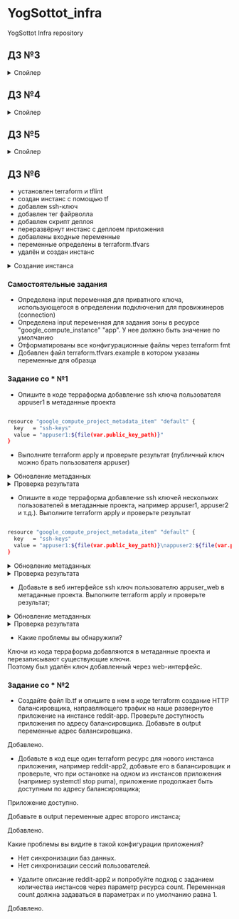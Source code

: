 # YogSottot_infra  

YogSottot Infra repository  

## ДЗ №3  

<details><summary>Спойлер</summary><p>

### способ подключения к someinternalhost в одну команду из вашего рабочего устройства  

```ssh -A -t appuser@35.228.152.71 ssh 10.166.0.3```  

Где:  
- appuser — имя пользователя  
- 35.228.152.71 — bastion  
- 10.166.0.3 — someinternalhost  

### вариант решения для подключения из консоли при помощи команды вида ssh someinternalhost из локальной консоли рабочего устройства, чтобы подключение выполнялось по алиасу someinternalhost  

Добавляем в ~/.ssh/config  

```bash

Host bastion
    HostName 35.228.152.71
    User appuser

Host someinternalhost
    ProxyCommand ssh -A bastion -W 10.166.0.3:22
    User appuser

```

<details><summary>Выполнение команды</summary><p>

```bash

[user:~IdeaProjects/YogSottot_infra] $
>ssh someinternalhost
Welcome to Ubuntu 16.04.5 LTS (GNU/Linux 4.15.0-1025-gcp x86_64)

 * Documentation:  https://help.ubuntu.com
 * Management:     https://landscape.canonical.com
 * Support:        https://ubuntu.com/advantage

  Get cloud support with Ubuntu Advantage Cloud Guest:
    http://www.ubuntu.com/business/services/cloud

0 packages can be updated.
0 updates are security updates.


Last login: Thu Dec 20 20:32:38 2018 from 10.166.0.2
utrgroup@someinternalhost:~$

```

</p></details>

### подключение к vpn  

```bash

bastion_IP = 35.228.152.71
someinternalhost_IP = 10.166.0.3

```

</p></details>

## ДЗ №4  

<details><summary>Спойлер</summary><p>

### подключение к testapp  

```bash

testapp_IP = 35.228.131.18
testapp_port = 9292

```

### Дополнительные задания  

#### В результате применения данной команды gcloud мы должны получать инстанс с уже запущенным приложением  

```bash

gcloud compute instances create reddit-app \
--boot-disk-size=10GB \
--image-family ubuntu-1604-lts \
--image-project=ubuntu-os-cloud \
--machine-type=g1-small \
--tags puma-server \
--restart-on-failure \
--metadata-from-file startup-script=startup-script.sh

```

#### Добавление правила для firewall из консоли с помощью gcloud

```bash

gcloud compute firewall-rules create default-puma-server \
--direction=INGRESS \
--priority=1000 \
--network=default \
--action=ALLOW \
--rules=tcp:9292 \
--source-ranges=0.0.0.0/0 \
--target-tags=puma-server

```

</p></details>

## ДЗ №5  

<details><summary>Спойлер</summary><p>

параметризированы:  
- ID проекта (обязательно)  
- source_image_family (обязательно)  
- machine_type  
- описание образа  
- размер и тип диска  
- название сети  
- тег сети  

<details><summary>Пример переменных</summary><p>

```json

    "variables": {
        "project_id": null,
        "disk_size": "10",
        "disk_type": "pd-standard",
        "image_description": "reddit test package",
        "machine_type": "f1-micro",
        "network": "default",
        "source_image_family": null,
        "tags": "puma-server,http-server,https-server",
        "zone": "europe-west1-b"
        },

```

</p></details>

```bash

packer.io validate -var-file=variables.json ubuntu16.json
Template validated successfully.

```

Создан базовый образ семейства reddit-base.  

<details><summary>Создание образа</summary><p>

```bash

>packer.io build -var-file=variables.json ubuntu16.json
googlecompute output will be in this color.

==> googlecompute: Checking image does not exist...
==> googlecompute: Creating temporary SSH key for instance...
==> googlecompute: Using image: ubuntu-1604-xenial-v20181204
==> googlecompute: Creating instance...
    googlecompute: Loading zone: europe-north1-b
    googlecompute: Loading machine type: f1-micro
    googlecompute: Requesting instance creation...
    googlecompute: Waiting for creation operation to complete...
    googlecompute: Instance has been created!
==> googlecompute: Waiting for the instance to become running...
    googlecompute: IP: 35.228.152.71
==> googlecompute: Using ssh communicator to connect: 35.228.152.71
==> googlecompute: Waiting for SSH to become available...
==> googlecompute: Connected to SSH!
==> googlecompute: Provisioning with shell script: scripts/install_ruby.sh
    googlecompute:
    googlecompute: WARNING: apt does not have a stable CLI interface. Use with caution in scripts.
    googlecompute:
    googlecompute: Hit:1 http://europe-north1-b.gce.clouds.archive.ubuntu.com/ubuntu xenial InRelease
    googlecompute: Get:2 http://europe-north1-b.gce.clouds.archive.ubuntu.com/ubuntu xenial-updates InRelease [109 kB]
    googlecompute: Get:3 http://archive.canonical.com/ubuntu xenial InRelease [11.5 kB]
    googlecompute: Get:4 http://security.ubuntu.com/ubuntu xenial-security InRelease [107 kB]
    googlecompute: Get:5 http://europe-north1-b.gce.clouds.archive.ubuntu.com/ubuntu xenial-backports InRelease [107 kB]
    googlecompute: Get:6 http://europe-north1-b.gce.clouds.archive.ubuntu.com/ubuntu xenial/main Sources [868 kB]
    googlecompute: Get:7 http://archive.canonical.com/ubuntu xenial/partner amd64 Packages [3,128 B]
    googlecompute: Get:8 http://europe-north1-b.gce.clouds.archive.ubuntu.com/ubuntu xenial/restricted Sources [4,808 B]
    googlecompute: Get:9 http://europe-north1-b.gce.clouds.archive.ubuntu.com/ubuntu xenial/universe Sources [7,728 kB]
    googlecompute: Get:10 http://archive.canonical.com/ubuntu xenial/partner Translation-en [1,616 B]
    googlecompute: Get:11 http://europe-north1-b.gce.clouds.archive.ubuntu.com/ubuntu xenial/multiverse Sources [179 kB]
    googlecompute: Get:12 http://europe-north1-b.gce.clouds.archive.ubuntu.com/ubuntu xenial/universe amd64 Packages [7,532 kB]
    googlecompute: Get:13 http://security.ubuntu.com/ubuntu xenial-security/main Sources [139 kB]
    googlecompute: Get:14 http://security.ubuntu.com/ubuntu xenial-security/restricted Sources [2,116 B]
    googlecompute: Get:15 http://security.ubuntu.com/ubuntu xenial-security/universe Sources [91.7 kB]
    googlecompute: Get:16 http://europe-north1-b.gce.clouds.archive.ubuntu.com/ubuntu xenial/universe Translation-en [4,354 kB]
    googlecompute: Get:17 http://security.ubuntu.com/ubuntu xenial-security/multiverse Sources [2,464 B]
    googlecompute: Get:18 http://security.ubuntu.com/ubuntu xenial-security/main amd64 Packages [597 kB]
    googlecompute: Get:19 http://europe-north1-b.gce.clouds.archive.ubuntu.com/ubuntu xenial/multiverse amd64 Packages [144 kB]
    googlecompute: Get:20 http://europe-north1-b.gce.clouds.archive.ubuntu.com/ubuntu xenial/multiverse Translation-en [106 kB]
    googlecompute: Get:21 http://europe-north1-b.gce.clouds.archive.ubuntu.com/ubuntu xenial-updates/main Sources [328 kB]
    googlecompute: Get:22 http://security.ubuntu.com/ubuntu xenial-security/main Translation-en [248 kB]
    googlecompute: Get:23 http://europe-north1-b.gce.clouds.archive.ubuntu.com/ubuntu xenial-updates/restricted Sources [2,528 B]
    googlecompute: Get:24 http://europe-north1-b.gce.clouds.archive.ubuntu.com/ubuntu xenial-updates/universe Sources [238 kB]
    googlecompute: Get:25 http://europe-north1-b.gce.clouds.archive.ubuntu.com/ubuntu xenial-updates/multiverse Sources [8,740 B]
    googlecompute: Get:26 http://security.ubuntu.com/ubuntu xenial-security/universe amd64 Packages [411 kB]
    googlecompute: Get:27 http://europe-north1-b.gce.clouds.archive.ubuntu.com/ubuntu xenial-updates/main amd64 Packages [901 kB]
    googlecompute: Get:28 http://europe-north1-b.gce.clouds.archive.ubuntu.com/ubuntu xenial-updates/main Translation-en [364 kB]
    googlecompute: Get:29 http://security.ubuntu.com/ubuntu xenial-security/universe Translation-en [161 kB]
    googlecompute: Get:30 http://europe-north1-b.gce.clouds.archive.ubuntu.com/ubuntu xenial-updates/universe amd64 Packages [718 kB]
    googlecompute: Get:31 http://europe-north1-b.gce.clouds.archive.ubuntu.com/ubuntu xenial-updates/universe Translation-en [294 kB]
    googlecompute: Get:32 http://europe-north1-b.gce.clouds.archive.ubuntu.com/ubuntu xenial-updates/multiverse amd64 Packages [16.6 kB]
    googlecompute: Get:33 http://security.ubuntu.com/ubuntu xenial-security/multiverse amd64 Packages [3,724 B]
    googlecompute: Get:34 http://europe-north1-b.gce.clouds.archive.ubuntu.com/ubuntu xenial-updates/multiverse Translation-en [8,440 B]
    googlecompute: Get:35 http://europe-north1-b.gce.clouds.archive.ubuntu.com/ubuntu xenial-backports/main Sources [4,848 B]
    googlecompute: Get:36 http://security.ubuntu.com/ubuntu xenial-security/multiverse Translation-en [1,844 B]
    googlecompute: Get:37 http://europe-north1-b.gce.clouds.archive.ubuntu.com/ubuntu xenial-backports/universe Sources [6,740 B]
    googlecompute: Get:38 http://europe-north1-b.gce.clouds.archive.ubuntu.com/ubuntu xenial-backports/main amd64 Packages [7,280 B]
    googlecompute: Get:39 http://europe-north1-b.gce.clouds.archive.ubuntu.com/ubuntu xenial-backports/main Translation-en [4,456 B]
    googlecompute: Get:40 http://europe-north1-b.gce.clouds.archive.ubuntu.com/ubuntu xenial-backports/universe amd64 Packages [7,804 B]
    googlecompute: Get:41 http://europe-north1-b.gce.clouds.archive.ubuntu.com/ubuntu xenial-backports/universe Translation-en [4,184 B]
    googlecompute: Fetched 25.8 MB in 6s (3,729 kB/s)
    googlecompute: Reading package lists...
    googlecompute: Building dependency tree...
    googlecompute: Reading state information...
    googlecompute: 26 packages can be upgraded. Run 'apt list --upgradable' to see them.
    googlecompute:
    googlecompute: WARNING: apt does not have a stable CLI interface. Use with caution in scripts.
    googlecompute:
    googlecompute: Reading package lists...
    googlecompute: Building dependency tree...
    googlecompute: Reading state information...
    googlecompute: The following additional packages will be installed:
    googlecompute:   binutils cpp cpp-5 dpkg-dev fakeroot fontconfig-config fonts-dejavu-core
    googlecompute:   fonts-lato g++ g++-5 gcc gcc-5 gcc-5-base javascript-common
    googlecompute:   libalgorithm-diff-perl libalgorithm-diff-xs-perl libalgorithm-merge-perl
    googlecompute:   libasan2 libatomic1 libc-dev-bin libc6-dev libcc1-0 libcilkrts5 libdpkg-perl
    googlecompute:   libfakeroot libfile-fcntllock-perl libfontconfig1 libgcc-5-dev libgmp-dev
    googlecompute:   libgmpxx4ldbl libgomp1 libisl15 libitm1 libjs-jquery liblsan0 libmpc3
    googlecompute:   libmpx0 libquadmath0 libruby2.3 libstdc++-5-dev libstdc++6 libtcl8.6
    googlecompute:   libtcltk-ruby libtk8.6 libtsan0 libubsan0 libxft2 libxrender1 libxss1
    googlecompute:   linux-libc-dev make manpages-dev rake ri ruby ruby-dev ruby-did-you-mean
    googlecompute:   ruby-minitest ruby-molinillo ruby-net-http-persistent ruby-net-telnet
    googlecompute:   ruby-power-assert ruby-test-unit ruby-thor ruby2.3 ruby2.3-dev ruby2.3-doc
    googlecompute:   ruby2.3-tcltk rubygems-integration unzip x11-common zip
    googlecompute: Suggested packages:
    googlecompute:   binutils-doc cpp-doc gcc-5-locales debian-keyring g++-multilib
    googlecompute:   g++-5-multilib gcc-5-doc libstdc++6-5-dbg gcc-multilib autoconf automake
    googlecompute:   libtool flex bison gdb gcc-doc gcc-5-multilib libgcc1-dbg libgomp1-dbg
    googlecompute:   libitm1-dbg libatomic1-dbg libasan2-dbg liblsan0-dbg libtsan0-dbg
    googlecompute:   libubsan0-dbg libcilkrts5-dbg libmpx0-dbg libquadmath0-dbg apache2
    googlecompute:   | lighttpd | httpd glibc-doc gmp-doc libgmp10-doc libmpfr-dev
    googlecompute:   libstdc++-5-doc tcl8.6 tk8.6 make-doc bundler
    googlecompute: The following NEW packages will be installed:
    googlecompute:   binutils build-essential cpp cpp-5 dpkg-dev fakeroot fontconfig-config
    googlecompute:   fonts-dejavu-core fonts-lato g++ g++-5 gcc gcc-5 javascript-common
    googlecompute:   libalgorithm-diff-perl libalgorithm-diff-xs-perl libalgorithm-merge-perl
    googlecompute:   libasan2 libatomic1 libc-dev-bin libc6-dev libcc1-0 libcilkrts5 libdpkg-perl
    googlecompute:   libfakeroot libfile-fcntllock-perl libfontconfig1 libgcc-5-dev libgmp-dev
    googlecompute:   libgmpxx4ldbl libgomp1 libisl15 libitm1 libjs-jquery liblsan0 libmpc3
    googlecompute:   libmpx0 libquadmath0 libruby2.3 libstdc++-5-dev libtcl8.6 libtcltk-ruby
    googlecompute:   libtk8.6 libtsan0 libubsan0 libxft2 libxrender1 libxss1 linux-libc-dev make
    googlecompute:   manpages-dev rake ri ruby ruby-bundler ruby-dev ruby-did-you-mean ruby-full
    googlecompute:   ruby-minitest ruby-molinillo ruby-net-http-persistent ruby-net-telnet
    googlecompute:   ruby-power-assert ruby-test-unit ruby-thor ruby2.3 ruby2.3-dev ruby2.3-doc
    googlecompute:   ruby2.3-tcltk rubygems-integration unzip x11-common zip
    googlecompute: The following packages will be upgraded:
    googlecompute:   gcc-5-base libstdc++6
    googlecompute: 2 upgraded, 73 newly installed, 0 to remove and 24 not upgraded.
    googlecompute: Need to get 53.0 MB of archives.
    googlecompute: After this operation, 220 MB of additional disk space will be used.
    googlecompute: Get:1 http://europe-north1-b.gce.clouds.archive.ubuntu.com/ubuntu xenial/main amd64 fonts-lato all 2.0-1 [2,693 kB]
    googlecompute: Get:2 http://europe-north1-b.gce.clouds.archive.ubuntu.com/ubuntu xenial/main amd64 fonts-dejavu-core all 2.35-1 [1,039 kB]
    googlecompute: Get:3 http://europe-north1-b.gce.clouds.archive.ubuntu.com/ubuntu xenial-updates/main amd64 fontconfig-config all 2.11.94-0ubuntu1.1 [49.9 kB]
    googlecompute: Get:4 http://europe-north1-b.gce.clouds.archive.ubuntu.com/ubuntu xenial-updates/main amd64 libfontconfig1 amd64 2.11.94-0ubuntu1.1 [131 kB]
    googlecompute: Get:5 http://europe-north1-b.gce.clouds.archive.ubuntu.com/ubuntu xenial/main amd64 libxrender1 amd64 1:0.9.9-0ubuntu1 [18.5 kB]
    googlecompute: Get:6 http://europe-north1-b.gce.clouds.archive.ubuntu.com/ubuntu xenial/main amd64 libxft2 amd64 2.3.2-1 [36.1 kB]
    googlecompute: Get:7 http://europe-north1-b.gce.clouds.archive.ubuntu.com/ubuntu xenial-updates/main amd64 x11-common all 1:7.7+13ubuntu3.1 [22.9 kB]
    googlecompute: Get:8 http://europe-north1-b.gce.clouds.archive.ubuntu.com/ubuntu xenial/main amd64 libxss1 amd64 1:1.2.2-1 [8,582 B]
    googlecompute: Get:9 http://europe-north1-b.gce.clouds.archive.ubuntu.com/ubuntu xenial/main amd64 libmpc3 amd64 1.0.3-1 [39.7 kB]
    googlecompute: Get:10 http://europe-north1-b.gce.clouds.archive.ubuntu.com/ubuntu xenial-updates/main amd64 gcc-5-base amd64 5.4.0-6ubuntu1~16.04.11 [17.3 kB]
    googlecompute: Get:11 http://europe-north1-b.gce.clouds.archive.ubuntu.com/ubuntu xenial-updates/main amd64 libstdc++6 amd64 5.4.0-6ubuntu1~16.04.11 [393 kB]
    googlecompute: Get:12 http://europe-north1-b.gce.clouds.archive.ubuntu.com/ubuntu xenial-updates/main amd64 binutils amd64 2.26.1-1ubuntu1~16.04.7 [2,309 kB]
    googlecompute: Get:13 http://europe-north1-b.gce.clouds.archive.ubuntu.com/ubuntu xenial-updates/main amd64 libc-dev-bin amd64 2.23-0ubuntu10 [68.7 kB]
    googlecompute: Get:14 http://europe-north1-b.gce.clouds.archive.ubuntu.com/ubuntu xenial-updates/main amd64 linux-libc-dev amd64 4.4.0-141.167 [854 kB]
    googlecompute: Get:15 http://europe-north1-b.gce.clouds.archive.ubuntu.com/ubuntu xenial-updates/main amd64 libc6-dev amd64 2.23-0ubuntu10 [2,079 kB]
    googlecompute: Get:16 http://europe-north1-b.gce.clouds.archive.ubuntu.com/ubuntu xenial/main amd64 libisl15 amd64 0.16.1-1 [524 kB]
    googlecompute: Get:17 http://europe-north1-b.gce.clouds.archive.ubuntu.com/ubuntu xenial-updates/main amd64 cpp-5 amd64 5.4.0-6ubuntu1~16.04.11 [7,660 kB]
    googlecompute: Get:18 http://europe-north1-b.gce.clouds.archive.ubuntu.com/ubuntu xenial/main amd64 cpp amd64 4:5.3.1-1ubuntu1 [27.7 kB]
    googlecompute: Get:19 http://europe-north1-b.gce.clouds.archive.ubuntu.com/ubuntu xenial-updates/main amd64 libcc1-0 amd64 5.4.0-6ubuntu1~16.04.11 [38.8 kB]
    googlecompute: Get:20 http://europe-north1-b.gce.clouds.archive.ubuntu.com/ubuntu xenial-updates/main amd64 libgomp1 amd64 5.4.0-6ubuntu1~16.04.11 [55.0 kB]
    googlecompute: Get:21 http://europe-north1-b.gce.clouds.archive.ubuntu.com/ubuntu xenial-updates/main amd64 libitm1 amd64 5.4.0-6ubuntu1~16.04.11 [27.4 kB]
    googlecompute: Get:22 http://europe-north1-b.gce.clouds.archive.ubuntu.com/ubuntu xenial-updates/main amd64 libatomic1 amd64 5.4.0-6ubuntu1~16.04.11 [8,896 B]
    googlecompute: Get:23 http://europe-north1-b.gce.clouds.archive.ubuntu.com/ubuntu xenial-updates/main amd64 libasan2 amd64 5.4.0-6ubuntu1~16.04.11 [264 kB]
    googlecompute: Get:24 http://europe-north1-b.gce.clouds.archive.ubuntu.com/ubuntu xenial-updates/main amd64 liblsan0 amd64 5.4.0-6ubuntu1~16.04.11 [105 kB]
    googlecompute: Get:25 http://europe-north1-b.gce.clouds.archive.ubuntu.com/ubuntu xenial-updates/main amd64 libtsan0 amd64 5.4.0-6ubuntu1~16.04.11 [244 kB]
    googlecompute: Get:26 http://europe-north1-b.gce.clouds.archive.ubuntu.com/ubuntu xenial-updates/main amd64 libubsan0 amd64 5.4.0-6ubuntu1~16.04.11 [95.4 kB]
    googlecompute: Get:27 http://europe-north1-b.gce.clouds.archive.ubuntu.com/ubuntu xenial-updates/main amd64 libcilkrts5 amd64 5.4.0-6ubuntu1~16.04.11 [40.1 kB]
    googlecompute: Get:28 http://europe-north1-b.gce.clouds.archive.ubuntu.com/ubuntu xenial-updates/main amd64 libmpx0 amd64 5.4.0-6ubuntu1~16.04.11 [9,748 B]
    googlecompute: Get:29 http://europe-north1-b.gce.clouds.archive.ubuntu.com/ubuntu xenial-updates/main amd64 libquadmath0 amd64 5.4.0-6ubuntu1~16.04.11 [131 kB]
    googlecompute: Get:30 http://europe-north1-b.gce.clouds.archive.ubuntu.com/ubuntu xenial-updates/main amd64 libgcc-5-dev amd64 5.4.0-6ubuntu1~16.04.11 [2,229 kB]
    googlecompute: Get:31 http://europe-north1-b.gce.clouds.archive.ubuntu.com/ubuntu xenial-updates/main amd64 gcc-5 amd64 5.4.0-6ubuntu1~16.04.11 [8,417 kB]
    googlecompute: Get:32 http://europe-north1-b.gce.clouds.archive.ubuntu.com/ubuntu xenial/main amd64 gcc amd64 4:5.3.1-1ubuntu1 [5,244 B]
    googlecompute: Get:33 http://europe-north1-b.gce.clouds.archive.ubuntu.com/ubuntu xenial-updates/main amd64 libstdc++-5-dev amd64 5.4.0-6ubuntu1~16.04.11 [1,426 kB]
    googlecompute: Get:34 http://europe-north1-b.gce.clouds.archive.ubuntu.com/ubuntu xenial-updates/main amd64 g++-5 amd64 5.4.0-6ubuntu1~16.04.11 [8,310 kB]
    googlecompute: Get:35 http://europe-north1-b.gce.clouds.archive.ubuntu.com/ubuntu xenial/main amd64 g++ amd64 4:5.3.1-1ubuntu1 [1,504 B]
    googlecompute: Get:36 http://europe-north1-b.gce.clouds.archive.ubuntu.com/ubuntu xenial/main amd64 make amd64 4.1-6 [151 kB]
    googlecompute: Get:37 http://europe-north1-b.gce.clouds.archive.ubuntu.com/ubuntu xenial-updates/main amd64 libdpkg-perl all 1.18.4ubuntu1.5 [195 kB]
    googlecompute: Get:38 http://europe-north1-b.gce.clouds.archive.ubuntu.com/ubuntu xenial-updates/main amd64 dpkg-dev all 1.18.4ubuntu1.5 [584 kB]
    googlecompute: Get:39 http://europe-north1-b.gce.clouds.archive.ubuntu.com/ubuntu xenial/main amd64 build-essential amd64 12.1ubuntu2 [4,758 B]
    googlecompute: Get:40 http://europe-north1-b.gce.clouds.archive.ubuntu.com/ubuntu xenial/main amd64 libfakeroot amd64 1.20.2-1ubuntu1 [25.5 kB]
    googlecompute: Get:41 http://europe-north1-b.gce.clouds.archive.ubuntu.com/ubuntu xenial/main amd64 fakeroot amd64 1.20.2-1ubuntu1 [61.8 kB]
    googlecompute: Get:42 http://europe-north1-b.gce.clouds.archive.ubuntu.com/ubuntu xenial/main amd64 javascript-common all 11 [6,066 B]
    googlecompute: Get:43 http://europe-north1-b.gce.clouds.archive.ubuntu.com/ubuntu xenial/main amd64 libalgorithm-diff-perl all 1.19.03-1 [47.6 kB]
    googlecompute: Get:44 http://europe-north1-b.gce.clouds.archive.ubuntu.com/ubuntu xenial/main amd64 libalgorithm-diff-xs-perl amd64 0.04-4build1 [11.0 kB]
    googlecompute: Get:45 http://europe-north1-b.gce.clouds.archive.ubuntu.com/ubuntu xenial/main amd64 libalgorithm-merge-perl all 0.08-3 [12.0 kB]
    googlecompute: Get:46 http://europe-north1-b.gce.clouds.archive.ubuntu.com/ubuntu xenial/main amd64 libfile-fcntllock-perl amd64 0.22-3 [32.0 kB]
    googlecompute: Get:47 http://europe-north1-b.gce.clouds.archive.ubuntu.com/ubuntu xenial/main amd64 libgmpxx4ldbl amd64 2:6.1.0+dfsg-2 [8,948 B]
    googlecompute: Get:48 http://europe-north1-b.gce.clouds.archive.ubuntu.com/ubuntu xenial/main amd64 libgmp-dev amd64 2:6.1.0+dfsg-2 [314 kB]
    googlecompute: Get:49 http://europe-north1-b.gce.clouds.archive.ubuntu.com/ubuntu xenial/main amd64 libjs-jquery all 1.11.3+dfsg-4 [161 kB]
    googlecompute: Get:50 http://europe-north1-b.gce.clouds.archive.ubuntu.com/ubuntu xenial/main amd64 libtcl8.6 amd64 8.6.5+dfsg-2 [875 kB]
    googlecompute: Get:51 http://europe-north1-b.gce.clouds.archive.ubuntu.com/ubuntu xenial/main amd64 rubygems-integration all 1.10 [4,966 B]
    googlecompute: Get:52 http://europe-north1-b.gce.clouds.archive.ubuntu.com/ubuntu xenial-updates/main amd64 ruby2.3 amd64 2.3.1-2~16.04.11 [41.0 kB]
    googlecompute: Get:53 http://europe-north1-b.gce.clouds.archive.ubuntu.com/ubuntu xenial/main amd64 ruby all 1:2.3.0+1 [5,530 B]
    googlecompute: Get:54 http://europe-north1-b.gce.clouds.archive.ubuntu.com/ubuntu xenial/main amd64 rake all 10.5.0-2 [48.2 kB]
    googlecompute: Get:55 http://europe-north1-b.gce.clouds.archive.ubuntu.com/ubuntu xenial/main amd64 ruby-did-you-mean all 1.0.0-2 [8,390 B]
    googlecompute: Get:56 http://europe-north1-b.gce.clouds.archive.ubuntu.com/ubuntu xenial/main amd64 ruby-minitest all 5.8.4-2 [36.6 kB]
    googlecompute: Get:57 http://europe-north1-b.gce.clouds.archive.ubuntu.com/ubuntu xenial/main amd64 ruby-net-telnet all 0.1.1-2 [12.6 kB]
    googlecompute: Get:58 http://europe-north1-b.gce.clouds.archive.ubuntu.com/ubuntu xenial/main amd64 ruby-power-assert all 0.2.7-1 [7,668 B]
    googlecompute: Get:59 http://europe-north1-b.gce.clouds.archive.ubuntu.com/ubuntu xenial/main amd64 ruby-test-unit all 3.1.7-2 [60.3 kB]
    googlecompute: Get:60 http://europe-north1-b.gce.clouds.archive.ubuntu.com/ubuntu xenial-updates/main amd64 libruby2.3 amd64 2.3.1-2~16.04.11 [2,958 kB]
    googlecompute: Get:61 http://europe-north1-b.gce.clouds.archive.ubuntu.com/ubuntu xenial/main amd64 libtk8.6 amd64 8.6.5-1 [693 kB]
    googlecompute: Get:62 http://europe-north1-b.gce.clouds.archive.ubuntu.com/ubuntu xenial-updates/universe amd64 ruby2.3-tcltk amd64 2.3.1-2~16.04.11 [276 kB]
    googlecompute: Get:63 http://europe-north1-b.gce.clouds.archive.ubuntu.com/ubuntu xenial/universe amd64 libtcltk-ruby all 1:2.3.0+1 [4,138 B]
    googlecompute: Get:64 http://europe-north1-b.gce.clouds.archive.ubuntu.com/ubuntu xenial/main amd64 manpages-dev all 4.04-2 [2,048 kB]
    googlecompute: Get:65 http://europe-north1-b.gce.clouds.archive.ubuntu.com/ubuntu xenial-updates/main amd64 ruby2.3-doc all 2.3.1-2~16.04.11 [3,383 kB]
    googlecompute: Get:66 http://europe-north1-b.gce.clouds.archive.ubuntu.com/ubuntu xenial/universe amd64 ri all 1:2.3.0+1 [4,274 B]
    googlecompute: Get:67 http://europe-north1-b.gce.clouds.archive.ubuntu.com/ubuntu xenial/universe amd64 ruby-molinillo all 0.4.3-1 [12.1 kB]
    googlecompute: Get:68 http://europe-north1-b.gce.clouds.archive.ubuntu.com/ubuntu xenial/universe amd64 ruby-net-http-persistent all 2.9.4-1 [15.9 kB]
    googlecompute: Get:69 http://europe-north1-b.gce.clouds.archive.ubuntu.com/ubuntu xenial/universe amd64 ruby-thor all 0.19.1-2 [43.7 kB]
    googlecompute: Get:70 http://europe-north1-b.gce.clouds.archive.ubuntu.com/ubuntu xenial/universe amd64 ruby-bundler all 1.11.2-1 [122 kB]
    googlecompute: Get:71 http://europe-north1-b.gce.clouds.archive.ubuntu.com/ubuntu xenial-updates/main amd64 ruby2.3-dev amd64 2.3.1-2~16.04.11 [1,034 kB]
    googlecompute: Get:72 http://europe-north1-b.gce.clouds.archive.ubuntu.com/ubuntu xenial/main amd64 ruby-dev amd64 1:2.3.0+1 [4,408 B]
    googlecompute: Get:73 http://europe-north1-b.gce.clouds.archive.ubuntu.com/ubuntu xenial/universe amd64 ruby-full all 1:2.3.0+1 [2,558 B]
    googlecompute: Get:74 http://europe-north1-b.gce.clouds.archive.ubuntu.com/ubuntu xenial/main amd64 unzip amd64 6.0-20ubuntu1 [158 kB]
    googlecompute: Get:75 http://europe-north1-b.gce.clouds.archive.ubuntu.com/ubuntu xenial/main amd64 zip amd64 3.0-11 [158 kB]
    googlecompute: debconf: unable to initialize frontend: Dialog
    googlecompute: debconf: (Dialog frontend will not work on a dumb terminal, an emacs shell buffer, or without a controlling terminal.)
    googlecompute: debconf: falling back to frontend: Readline
    googlecompute: debconf: unable to initialize frontend: Readline
    googlecompute: debconf: (This frontend requires a controlling tty.)
    googlecompute: debconf: falling back to frontend: Teletype
    googlecompute: dpkg-preconfigure: unable to re-open stdin:
    googlecompute: Fetched 53.0 MB in 14s (3,760 kB/s)
    googlecompute: Selecting previously unselected package fonts-lato.
    googlecompute: (Reading database ... 71060 files and directories currently installed.)
    googlecompute: Preparing to unpack .../fonts-lato_2.0-1_all.deb ...
    googlecompute: Unpacking fonts-lato (2.0-1) ...
    googlecompute: Selecting previously unselected package fonts-dejavu-core.
    googlecompute: Preparing to unpack .../fonts-dejavu-core_2.35-1_all.deb ...
    googlecompute: Unpacking fonts-dejavu-core (2.35-1) ...
    googlecompute: Selecting previously unselected package fontconfig-config.
    googlecompute: Preparing to unpack .../fontconfig-config_2.11.94-0ubuntu1.1_all.deb ...
    googlecompute: Unpacking fontconfig-config (2.11.94-0ubuntu1.1) ...
    googlecompute: Selecting previously unselected package libfontconfig1:amd64.
    googlecompute: Preparing to unpack .../libfontconfig1_2.11.94-0ubuntu1.1_amd64.deb ...
    googlecompute: Unpacking libfontconfig1:amd64 (2.11.94-0ubuntu1.1) ...
    googlecompute: Selecting previously unselected package libxrender1:amd64.
    googlecompute: Preparing to unpack .../libxrender1_1%3a0.9.9-0ubuntu1_amd64.deb ...
    googlecompute: Unpacking libxrender1:amd64 (1:0.9.9-0ubuntu1) ...
    googlecompute: Selecting previously unselected package libxft2:amd64.
    googlecompute: Preparing to unpack .../libxft2_2.3.2-1_amd64.deb ...
    googlecompute: Unpacking libxft2:amd64 (2.3.2-1) ...
    googlecompute: Selecting previously unselected package x11-common.
    googlecompute: Preparing to unpack .../x11-common_1%3a7.7+13ubuntu3.1_all.deb ...
    googlecompute: dpkg-query: no packages found matching nux-tools
    googlecompute: Unpacking x11-common (1:7.7+13ubuntu3.1) ...
    googlecompute: Selecting previously unselected package libxss1:amd64.
    googlecompute: Preparing to unpack .../libxss1_1%3a1.2.2-1_amd64.deb ...
    googlecompute: Unpacking libxss1:amd64 (1:1.2.2-1) ...
    googlecompute: Selecting previously unselected package libmpc3:amd64.
    googlecompute: Preparing to unpack .../libmpc3_1.0.3-1_amd64.deb ...
    googlecompute: Unpacking libmpc3:amd64 (1.0.3-1) ...
    googlecompute: Preparing to unpack .../gcc-5-base_5.4.0-6ubuntu1~16.04.11_amd64.deb ...
    googlecompute: Unpacking gcc-5-base:amd64 (5.4.0-6ubuntu1~16.04.11) over (5.4.0-6ubuntu1~16.04.10) ...
    googlecompute: Processing triggers for man-db (2.7.5-1) ...
    googlecompute: Processing triggers for libc-bin (2.23-0ubuntu10) ...
    googlecompute: Processing triggers for systemd (229-4ubuntu21.10) ...
    googlecompute: Processing triggers for ureadahead (0.100.0-19) ...
    googlecompute: Setting up gcc-5-base:amd64 (5.4.0-6ubuntu1~16.04.11) ...
    googlecompute: (Reading database ... 71244 files and directories currently installed.)
    googlecompute: Preparing to unpack .../libstdc++6_5.4.0-6ubuntu1~16.04.11_amd64.deb ...
    googlecompute: Unpacking libstdc++6:amd64 (5.4.0-6ubuntu1~16.04.11) over (5.4.0-6ubuntu1~16.04.10) ...
    googlecompute: Processing triggers for libc-bin (2.23-0ubuntu10) ...
    googlecompute: Setting up libstdc++6:amd64 (5.4.0-6ubuntu1~16.04.11) ...
    googlecompute: Processing triggers for libc-bin (2.23-0ubuntu10) ...
    googlecompute: Selecting previously unselected package binutils.
    googlecompute: (Reading database ... 71244 files and directories currently installed.)
    googlecompute: Preparing to unpack .../binutils_2.26.1-1ubuntu1~16.04.7_amd64.deb ...
    googlecompute: Unpacking binutils (2.26.1-1ubuntu1~16.04.7) ...
    googlecompute: Selecting previously unselected package libc-dev-bin.
    googlecompute: Preparing to unpack .../libc-dev-bin_2.23-0ubuntu10_amd64.deb ...
    googlecompute: Unpacking libc-dev-bin (2.23-0ubuntu10) ...
    googlecompute: Selecting previously unselected package linux-libc-dev:amd64.
    googlecompute: Preparing to unpack .../linux-libc-dev_4.4.0-141.167_amd64.deb ...
    googlecompute: Unpacking linux-libc-dev:amd64 (4.4.0-141.167) ...
    googlecompute: Selecting previously unselected package libc6-dev:amd64.
    googlecompute: Preparing to unpack .../libc6-dev_2.23-0ubuntu10_amd64.deb ...
    googlecompute: Unpacking libc6-dev:amd64 (2.23-0ubuntu10) ...
    googlecompute: Selecting previously unselected package libisl15:amd64.
    googlecompute: Preparing to unpack .../libisl15_0.16.1-1_amd64.deb ...
    googlecompute: Unpacking libisl15:amd64 (0.16.1-1) ...
    googlecompute: Selecting previously unselected package cpp-5.
    googlecompute: Preparing to unpack .../cpp-5_5.4.0-6ubuntu1~16.04.11_amd64.deb ...
    googlecompute: Unpacking cpp-5 (5.4.0-6ubuntu1~16.04.11) ...
    googlecompute: Selecting previously unselected package cpp.
    googlecompute: Preparing to unpack .../cpp_4%3a5.3.1-1ubuntu1_amd64.deb ...
    googlecompute: Unpacking cpp (4:5.3.1-1ubuntu1) ...
    googlecompute: Selecting previously unselected package libcc1-0:amd64.
    googlecompute: Preparing to unpack .../libcc1-0_5.4.0-6ubuntu1~16.04.11_amd64.deb ...
    googlecompute: Unpacking libcc1-0:amd64 (5.4.0-6ubuntu1~16.04.11) ...
    googlecompute: Selecting previously unselected package libgomp1:amd64.
    googlecompute: Preparing to unpack .../libgomp1_5.4.0-6ubuntu1~16.04.11_amd64.deb ...
    googlecompute: Unpacking libgomp1:amd64 (5.4.0-6ubuntu1~16.04.11) ...
    googlecompute: Selecting previously unselected package libitm1:amd64.
    googlecompute: Preparing to unpack .../libitm1_5.4.0-6ubuntu1~16.04.11_amd64.deb ...
    googlecompute: Unpacking libitm1:amd64 (5.4.0-6ubuntu1~16.04.11) ...
    googlecompute: Selecting previously unselected package libatomic1:amd64.
    googlecompute: Preparing to unpack .../libatomic1_5.4.0-6ubuntu1~16.04.11_amd64.deb ...
    googlecompute: Unpacking libatomic1:amd64 (5.4.0-6ubuntu1~16.04.11) ...
    googlecompute: Selecting previously unselected package libasan2:amd64.
    googlecompute: Preparing to unpack .../libasan2_5.4.0-6ubuntu1~16.04.11_amd64.deb ...
    googlecompute: Unpacking libasan2:amd64 (5.4.0-6ubuntu1~16.04.11) ...
    googlecompute: Selecting previously unselected package liblsan0:amd64.
    googlecompute: Preparing to unpack .../liblsan0_5.4.0-6ubuntu1~16.04.11_amd64.deb ...
    googlecompute: Unpacking liblsan0:amd64 (5.4.0-6ubuntu1~16.04.11) ...
    googlecompute: Selecting previously unselected package libtsan0:amd64.
    googlecompute: Preparing to unpack .../libtsan0_5.4.0-6ubuntu1~16.04.11_amd64.deb ...
    googlecompute: Unpacking libtsan0:amd64 (5.4.0-6ubuntu1~16.04.11) ...
    googlecompute: Selecting previously unselected package libubsan0:amd64.
    googlecompute: Preparing to unpack .../libubsan0_5.4.0-6ubuntu1~16.04.11_amd64.deb ...
    googlecompute: Unpacking libubsan0:amd64 (5.4.0-6ubuntu1~16.04.11) ...
    googlecompute: Selecting previously unselected package libcilkrts5:amd64.
    googlecompute: Preparing to unpack .../libcilkrts5_5.4.0-6ubuntu1~16.04.11_amd64.deb ...
    googlecompute: Unpacking libcilkrts5:amd64 (5.4.0-6ubuntu1~16.04.11) ...
    googlecompute: Selecting previously unselected package libmpx0:amd64.
    googlecompute: Preparing to unpack .../libmpx0_5.4.0-6ubuntu1~16.04.11_amd64.deb ...
    googlecompute: Unpacking libmpx0:amd64 (5.4.0-6ubuntu1~16.04.11) ...
    googlecompute: Selecting previously unselected package libquadmath0:amd64.
    googlecompute: Preparing to unpack .../libquadmath0_5.4.0-6ubuntu1~16.04.11_amd64.deb ...
    googlecompute: Unpacking libquadmath0:amd64 (5.4.0-6ubuntu1~16.04.11) ...
    googlecompute: Selecting previously unselected package libgcc-5-dev:amd64.
    googlecompute: Preparing to unpack .../libgcc-5-dev_5.4.0-6ubuntu1~16.04.11_amd64.deb ...
    googlecompute: Unpacking libgcc-5-dev:amd64 (5.4.0-6ubuntu1~16.04.11) ...
    googlecompute: Selecting previously unselected package gcc-5.
    googlecompute: Preparing to unpack .../gcc-5_5.4.0-6ubuntu1~16.04.11_amd64.deb ...
    googlecompute: Unpacking gcc-5 (5.4.0-6ubuntu1~16.04.11) ...
    googlecompute: Selecting previously unselected package gcc.
    googlecompute: Preparing to unpack .../gcc_4%3a5.3.1-1ubuntu1_amd64.deb ...
    googlecompute: Unpacking gcc (4:5.3.1-1ubuntu1) ...
    googlecompute: Selecting previously unselected package libstdc++-5-dev:amd64.
    googlecompute: Preparing to unpack .../libstdc++-5-dev_5.4.0-6ubuntu1~16.04.11_amd64.deb ...
    googlecompute: Unpacking libstdc++-5-dev:amd64 (5.4.0-6ubuntu1~16.04.11) ...
    googlecompute: Selecting previously unselected package g++-5.
    googlecompute: Preparing to unpack .../g++-5_5.4.0-6ubuntu1~16.04.11_amd64.deb ...
    googlecompute: Unpacking g++-5 (5.4.0-6ubuntu1~16.04.11) ...
    googlecompute: Selecting previously unselected package g++.
    googlecompute: Preparing to unpack .../g++_4%3a5.3.1-1ubuntu1_amd64.deb ...
    googlecompute: Unpacking g++ (4:5.3.1-1ubuntu1) ...
    googlecompute: Selecting previously unselected package make.
    googlecompute: Preparing to unpack .../archives/make_4.1-6_amd64.deb ...
    googlecompute: Unpacking make (4.1-6) ...
    googlecompute: Selecting previously unselected package libdpkg-perl.
    googlecompute: Preparing to unpack .../libdpkg-perl_1.18.4ubuntu1.5_all.deb ...
    googlecompute: Unpacking libdpkg-perl (1.18.4ubuntu1.5) ...
    googlecompute: Selecting previously unselected package dpkg-dev.
    googlecompute: Preparing to unpack .../dpkg-dev_1.18.4ubuntu1.5_all.deb ...
    googlecompute: Unpacking dpkg-dev (1.18.4ubuntu1.5) ...
    googlecompute: Selecting previously unselected package build-essential.
    googlecompute: Preparing to unpack .../build-essential_12.1ubuntu2_amd64.deb ...
    googlecompute: Unpacking build-essential (12.1ubuntu2) ...
    googlecompute: Selecting previously unselected package libfakeroot:amd64.
    googlecompute: Preparing to unpack .../libfakeroot_1.20.2-1ubuntu1_amd64.deb ...
    googlecompute: Unpacking libfakeroot:amd64 (1.20.2-1ubuntu1) ...
    googlecompute: Selecting previously unselected package fakeroot.
    googlecompute: Preparing to unpack .../fakeroot_1.20.2-1ubuntu1_amd64.deb ...
    googlecompute: Unpacking fakeroot (1.20.2-1ubuntu1) ...
    googlecompute: Selecting previously unselected package javascript-common.
    googlecompute: Preparing to unpack .../javascript-common_11_all.deb ...
    googlecompute: Unpacking javascript-common (11) ...
    googlecompute: Selecting previously unselected package libalgorithm-diff-perl.
    googlecompute: Preparing to unpack .../libalgorithm-diff-perl_1.19.03-1_all.deb ...
    googlecompute: Unpacking libalgorithm-diff-perl (1.19.03-1) ...
    googlecompute: Selecting previously unselected package libalgorithm-diff-xs-perl.
    googlecompute: Preparing to unpack .../libalgorithm-diff-xs-perl_0.04-4build1_amd64.deb ...
    googlecompute: Unpacking libalgorithm-diff-xs-perl (0.04-4build1) ...
    googlecompute: Selecting previously unselected package libalgorithm-merge-perl.
    googlecompute: Preparing to unpack .../libalgorithm-merge-perl_0.08-3_all.deb ...
    googlecompute: Unpacking libalgorithm-merge-perl (0.08-3) ...
    googlecompute: Selecting previously unselected package libfile-fcntllock-perl.
    googlecompute: Preparing to unpack .../libfile-fcntllock-perl_0.22-3_amd64.deb ...
    googlecompute: Unpacking libfile-fcntllock-perl (0.22-3) ...
    googlecompute: Selecting previously unselected package libgmpxx4ldbl:amd64.
    googlecompute: Preparing to unpack .../libgmpxx4ldbl_2%3a6.1.0+dfsg-2_amd64.deb ...
    googlecompute: Unpacking libgmpxx4ldbl:amd64 (2:6.1.0+dfsg-2) ...
    googlecompute: Selecting previously unselected package libgmp-dev:amd64.
    googlecompute: Preparing to unpack .../libgmp-dev_2%3a6.1.0+dfsg-2_amd64.deb ...
    googlecompute: Unpacking libgmp-dev:amd64 (2:6.1.0+dfsg-2) ...
    googlecompute: Selecting previously unselected package libjs-jquery.
    googlecompute: Preparing to unpack .../libjs-jquery_1.11.3+dfsg-4_all.deb ...
    googlecompute: Unpacking libjs-jquery (1.11.3+dfsg-4) ...
    googlecompute: Selecting previously unselected package libtcl8.6:amd64.
    googlecompute: Preparing to unpack .../libtcl8.6_8.6.5+dfsg-2_amd64.deb ...
    googlecompute: Unpacking libtcl8.6:amd64 (8.6.5+dfsg-2) ...
    googlecompute: Selecting previously unselected package rubygems-integration.
    googlecompute: Preparing to unpack .../rubygems-integration_1.10_all.deb ...
    googlecompute: Unpacking rubygems-integration (1.10) ...
    googlecompute: Selecting previously unselected package ruby2.3.
    googlecompute: Preparing to unpack .../ruby2.3_2.3.1-2~16.04.11_amd64.deb ...
    googlecompute: Unpacking ruby2.3 (2.3.1-2~16.04.11) ...
    googlecompute: Selecting previously unselected package ruby.
    googlecompute: Preparing to unpack .../ruby_1%3a2.3.0+1_all.deb ...
    googlecompute: Unpacking ruby (1:2.3.0+1) ...
    googlecompute: Selecting previously unselected package rake.
    googlecompute: Preparing to unpack .../archives/rake_10.5.0-2_all.deb ...
    googlecompute: Unpacking rake (10.5.0-2) ...
    googlecompute: Selecting previously unselected package ruby-did-you-mean.
    googlecompute: Preparing to unpack .../ruby-did-you-mean_1.0.0-2_all.deb ...
    googlecompute: Unpacking ruby-did-you-mean (1.0.0-2) ...
    googlecompute: Selecting previously unselected package ruby-minitest.
    googlecompute: Preparing to unpack .../ruby-minitest_5.8.4-2_all.deb ...
    googlecompute: Unpacking ruby-minitest (5.8.4-2) ...
    googlecompute: Selecting previously unselected package ruby-net-telnet.
    googlecompute: Preparing to unpack .../ruby-net-telnet_0.1.1-2_all.deb ...
    googlecompute: Unpacking ruby-net-telnet (0.1.1-2) ...
    googlecompute: Selecting previously unselected package ruby-power-assert.
    googlecompute: Preparing to unpack .../ruby-power-assert_0.2.7-1_all.deb ...
    googlecompute: Unpacking ruby-power-assert (0.2.7-1) ...
    googlecompute: Selecting previously unselected package ruby-test-unit.
    googlecompute: Preparing to unpack .../ruby-test-unit_3.1.7-2_all.deb ...
    googlecompute: Unpacking ruby-test-unit (3.1.7-2) ...
    googlecompute: Selecting previously unselected package libruby2.3:amd64.
    googlecompute: Preparing to unpack .../libruby2.3_2.3.1-2~16.04.11_amd64.deb ...
    googlecompute: Unpacking libruby2.3:amd64 (2.3.1-2~16.04.11) ...
    googlecompute: Selecting previously unselected package libtk8.6:amd64.
    googlecompute: Preparing to unpack .../libtk8.6_8.6.5-1_amd64.deb ...
    googlecompute: Unpacking libtk8.6:amd64 (8.6.5-1) ...
    googlecompute: Selecting previously unselected package ruby2.3-tcltk.
    googlecompute: Preparing to unpack .../ruby2.3-tcltk_2.3.1-2~16.04.11_amd64.deb ...
    googlecompute: Unpacking ruby2.3-tcltk (2.3.1-2~16.04.11) ...
    googlecompute: Selecting previously unselected package libtcltk-ruby.
    googlecompute: Preparing to unpack .../libtcltk-ruby_1%3a2.3.0+1_all.deb ...
    googlecompute: Unpacking libtcltk-ruby (1:2.3.0+1) ...
    googlecompute: Selecting previously unselected package manpages-dev.
    googlecompute: Preparing to unpack .../manpages-dev_4.04-2_all.deb ...
    googlecompute: Unpacking manpages-dev (4.04-2) ...
    googlecompute: Selecting previously unselected package ruby2.3-doc.
    googlecompute: Preparing to unpack .../ruby2.3-doc_2.3.1-2~16.04.11_all.deb ...
    googlecompute: Unpacking ruby2.3-doc (2.3.1-2~16.04.11) ...
    googlecompute: Selecting previously unselected package ri.
    googlecompute: Preparing to unpack .../ri_1%3a2.3.0+1_all.deb ...
    googlecompute: Unpacking ri (1:2.3.0+1) ...
    googlecompute: Selecting previously unselected package ruby-molinillo.
    googlecompute: Preparing to unpack .../ruby-molinillo_0.4.3-1_all.deb ...
    googlecompute: Unpacking ruby-molinillo (0.4.3-1) ...
    googlecompute: Selecting previously unselected package ruby-net-http-persistent.
    googlecompute: Preparing to unpack .../ruby-net-http-persistent_2.9.4-1_all.deb ...
    googlecompute: Unpacking ruby-net-http-persistent (2.9.4-1) ...
    googlecompute: Selecting previously unselected package ruby-thor.
    googlecompute: Preparing to unpack .../ruby-thor_0.19.1-2_all.deb ...
    googlecompute: Unpacking ruby-thor (0.19.1-2) ...
    googlecompute: Selecting previously unselected package ruby-bundler.
    googlecompute: Preparing to unpack .../ruby-bundler_1.11.2-1_all.deb ...
    googlecompute: Unpacking ruby-bundler (1.11.2-1) ...
    googlecompute: Selecting previously unselected package ruby2.3-dev:amd64.
    googlecompute: Preparing to unpack .../ruby2.3-dev_2.3.1-2~16.04.11_amd64.deb ...
    googlecompute: Unpacking ruby2.3-dev:amd64 (2.3.1-2~16.04.11) ...
    googlecompute: Selecting previously unselected package ruby-dev:amd64.
    googlecompute: Preparing to unpack .../ruby-dev_1%3a2.3.0+1_amd64.deb ...
    googlecompute: Unpacking ruby-dev:amd64 (1:2.3.0+1) ...
    googlecompute: Selecting previously unselected package ruby-full.
    googlecompute: Preparing to unpack .../ruby-full_1%3a2.3.0+1_all.deb ...
    googlecompute: Unpacking ruby-full (1:2.3.0+1) ...
    googlecompute: Selecting previously unselected package unzip.
    googlecompute: Preparing to unpack .../unzip_6.0-20ubuntu1_amd64.deb ...
    googlecompute: Unpacking unzip (6.0-20ubuntu1) ...
    googlecompute: Selecting previously unselected package zip.
    googlecompute: Preparing to unpack .../archives/zip_3.0-11_amd64.deb ...
    googlecompute: Unpacking zip (3.0-11) ...
    googlecompute: Processing triggers for libc-bin (2.23-0ubuntu10) ...
    googlecompute: Processing triggers for man-db (2.7.5-1) ...
    googlecompute: Processing triggers for mime-support (3.59ubuntu1) ...
    googlecompute: Setting up fonts-lato (2.0-1) ...
    googlecompute: Setting up fonts-dejavu-core (2.35-1) ...
    googlecompute: Setting up fontconfig-config (2.11.94-0ubuntu1.1) ...
    googlecompute: Setting up libfontconfig1:amd64 (2.11.94-0ubuntu1.1) ...
    googlecompute: Setting up libxrender1:amd64 (1:0.9.9-0ubuntu1) ...
    googlecompute: Setting up libxft2:amd64 (2.3.2-1) ...
    googlecompute: Setting up x11-common (1:7.7+13ubuntu3.1) ...
    googlecompute: debconf: unable to initialize frontend: Dialog
    googlecompute: debconf: (Dialog frontend will not work on a dumb terminal, an emacs shell buffer, or without a controlling terminal.)
    googlecompute: debconf: falling back to frontend: Readline
    googlecompute: update-rc.d: warning: start and stop actions are no longer supported; falling back to defaults
    googlecompute: Setting up libxss1:amd64 (1:1.2.2-1) ...
    googlecompute: Setting up libmpc3:amd64 (1.0.3-1) ...
    googlecompute: Setting up binutils (2.26.1-1ubuntu1~16.04.7) ...
    googlecompute: Setting up libc-dev-bin (2.23-0ubuntu10) ...
    googlecompute: Setting up linux-libc-dev:amd64 (4.4.0-141.167) ...
    googlecompute: Setting up libc6-dev:amd64 (2.23-0ubuntu10) ...
    googlecompute: Setting up libisl15:amd64 (0.16.1-1) ...
    googlecompute: Setting up cpp-5 (5.4.0-6ubuntu1~16.04.11) ...
    googlecompute: Setting up cpp (4:5.3.1-1ubuntu1) ...
    googlecompute: Setting up libcc1-0:amd64 (5.4.0-6ubuntu1~16.04.11) ...
    googlecompute: Setting up libgomp1:amd64 (5.4.0-6ubuntu1~16.04.11) ...
    googlecompute: Setting up libitm1:amd64 (5.4.0-6ubuntu1~16.04.11) ...
    googlecompute: Setting up libatomic1:amd64 (5.4.0-6ubuntu1~16.04.11) ...
    googlecompute: Setting up libasan2:amd64 (5.4.0-6ubuntu1~16.04.11) ...
    googlecompute: Setting up liblsan0:amd64 (5.4.0-6ubuntu1~16.04.11) ...
    googlecompute: Setting up libtsan0:amd64 (5.4.0-6ubuntu1~16.04.11) ...
    googlecompute: Setting up libubsan0:amd64 (5.4.0-6ubuntu1~16.04.11) ...
    googlecompute: Setting up libcilkrts5:amd64 (5.4.0-6ubuntu1~16.04.11) ...
    googlecompute: Setting up libmpx0:amd64 (5.4.0-6ubuntu1~16.04.11) ...
    googlecompute: Setting up libquadmath0:amd64 (5.4.0-6ubuntu1~16.04.11) ...
    googlecompute: Setting up libgcc-5-dev:amd64 (5.4.0-6ubuntu1~16.04.11) ...
    googlecompute: Setting up gcc-5 (5.4.0-6ubuntu1~16.04.11) ...
    googlecompute: Setting up gcc (4:5.3.1-1ubuntu1) ...
    googlecompute: Setting up libstdc++-5-dev:amd64 (5.4.0-6ubuntu1~16.04.11) ...
    googlecompute: Setting up g++-5 (5.4.0-6ubuntu1~16.04.11) ...
    googlecompute: Setting up g++ (4:5.3.1-1ubuntu1) ...
    googlecompute: update-alternatives: using /usr/bin/g++ to provide /usr/bin/c++ (c++) in auto mode
    googlecompute: Setting up make (4.1-6) ...
    googlecompute: Setting up libdpkg-perl (1.18.4ubuntu1.5) ...
    googlecompute: Setting up dpkg-dev (1.18.4ubuntu1.5) ...
    googlecompute: Setting up build-essential (12.1ubuntu2) ...
    googlecompute: Setting up libfakeroot:amd64 (1.20.2-1ubuntu1) ...
    googlecompute: Setting up fakeroot (1.20.2-1ubuntu1) ...
    googlecompute: update-alternatives: using /usr/bin/fakeroot-sysv to provide /usr/bin/fakeroot (fakeroot) in auto mode
    googlecompute: Setting up javascript-common (11) ...
    googlecompute: Setting up libalgorithm-diff-perl (1.19.03-1) ...
    googlecompute: Setting up libalgorithm-diff-xs-perl (0.04-4build1) ...
    googlecompute: Setting up libalgorithm-merge-perl (0.08-3) ...
    googlecompute: Setting up libfile-fcntllock-perl (0.22-3) ...
    googlecompute: Setting up libgmpxx4ldbl:amd64 (2:6.1.0+dfsg-2) ...
    googlecompute: Setting up libgmp-dev:amd64 (2:6.1.0+dfsg-2) ...
    googlecompute: Setting up libjs-jquery (1.11.3+dfsg-4) ...
    googlecompute: Setting up libtcl8.6:amd64 (8.6.5+dfsg-2) ...
    googlecompute: Setting up rubygems-integration (1.10) ...
    googlecompute: Setting up ruby-did-you-mean (1.0.0-2) ...
    googlecompute: Setting up ruby-minitest (5.8.4-2) ...
    googlecompute: Setting up ruby-net-telnet (0.1.1-2) ...
    googlecompute: Setting up ruby-power-assert (0.2.7-1) ...
    googlecompute: Setting up ruby-test-unit (3.1.7-2) ...
    googlecompute: Setting up libtk8.6:amd64 (8.6.5-1) ...
    googlecompute: Setting up manpages-dev (4.04-2) ...
    googlecompute: Setting up ruby2.3-doc (2.3.1-2~16.04.11) ...
    googlecompute: Setting up unzip (6.0-20ubuntu1) ...
    googlecompute: Setting up zip (3.0-11) ...
    googlecompute: Setting up ruby2.3 (2.3.1-2~16.04.11) ...
    googlecompute: Setting up ruby (1:2.3.0+1) ...
    googlecompute: Setting up ri (1:2.3.0+1) ...
    googlecompute: Setting up ruby-molinillo (0.4.3-1) ...
    googlecompute: Setting up ruby-net-http-persistent (2.9.4-1) ...
    googlecompute: Setting up ruby-thor (0.19.1-2) ...
    googlecompute: Setting up ruby-bundler (1.11.2-1) ...
    googlecompute: Setting up rake (10.5.0-2) ...
    googlecompute: Setting up libruby2.3:amd64 (2.3.1-2~16.04.11) ...
    googlecompute: Setting up ruby2.3-tcltk (2.3.1-2~16.04.11) ...
    googlecompute: Setting up libtcltk-ruby (1:2.3.0+1) ...
    googlecompute: Setting up ruby2.3-dev:amd64 (2.3.1-2~16.04.11) ...
    googlecompute: Setting up ruby-dev:amd64 (1:2.3.0+1) ...
    googlecompute: Setting up ruby-full (1:2.3.0+1) ...
    googlecompute: Processing triggers for libc-bin (2.23-0ubuntu10) ...
    googlecompute: Processing triggers for systemd (229-4ubuntu21.10) ...
    googlecompute: Processing triggers for ureadahead (0.100.0-19) ...
==> googlecompute: Provisioning with shell script: scripts/install_mongodb.sh
    googlecompute: Executing: /tmp/tmp.63z272OBbK/gpg.1.sh --keyserver
    googlecompute: hkp://keyserver.ubuntu.com:80
    googlecompute: --recv
    googlecompute: EA312927
    googlecompute: gpg: requesting key EA312927 from hkp server keyserver.ubuntu.com
    googlecompute: gpg: key EA312927: public key "MongoDB 3.2 Release Signing Key <packaging@mongodb.com>" imported
    googlecompute: gpg: key EA312927: public key "Totally Legit Signing Key <mallory@example.org>" imported
    googlecompute: gpg: Total number processed: 2
    googlecompute: gpg:               imported: 2  (RSA: 2)
    googlecompute:
    googlecompute: WARNING: apt does not have a stable CLI interface. Use with caution in scripts.
    googlecompute:
    googlecompute: Hit:1 http://security.ubuntu.com/ubuntu xenial-security InRelease
    googlecompute: Ign:2 http://repo.mongodb.org/apt/ubuntu xenial/mongodb-org/3.2 InRelease
    googlecompute: Get:3 http://repo.mongodb.org/apt/ubuntu xenial/mongodb-org/3.2 Release [3,462 B]
    googlecompute: Get:4 http://repo.mongodb.org/apt/ubuntu xenial/mongodb-org/3.2 Release.gpg [801 B]
    googlecompute: Hit:5 http://europe-north1-b.gce.clouds.archive.ubuntu.com/ubuntu xenial InRelease
    googlecompute: Hit:6 http://europe-north1-b.gce.clouds.archive.ubuntu.com/ubuntu xenial-updates InRelease
    googlecompute: Hit:7 http://archive.canonical.com/ubuntu xenial InRelease
    googlecompute: Hit:8 http://europe-north1-b.gce.clouds.archive.ubuntu.com/ubuntu xenial-backports InRelease
    googlecompute: Get:9 http://repo.mongodb.org/apt/ubuntu xenial/mongodb-org/3.2/multiverse amd64 Packages [11.2 kB]
    googlecompute: Fetched 15.5 kB in 0s (24.4 kB/s)
    googlecompute: Reading package lists...
    googlecompute: Building dependency tree...
    googlecompute: Reading state information...
    googlecompute: 24 packages can be upgraded. Run 'apt list --upgradable' to see them.
    googlecompute:
    googlecompute: WARNING: apt does not have a stable CLI interface. Use with caution in scripts.
    googlecompute:
    googlecompute: Reading package lists...
    googlecompute: Building dependency tree...
    googlecompute: Reading state information...
    googlecompute: The following additional packages will be installed:
    googlecompute:   mongodb-org-mongos mongodb-org-server mongodb-org-shell mongodb-org-tools
    googlecompute: The following NEW packages will be installed:
    googlecompute:   mongodb-org mongodb-org-mongos mongodb-org-server mongodb-org-shell
    googlecompute:   mongodb-org-tools
    googlecompute: 0 upgraded, 5 newly installed, 0 to remove and 24 not upgraded.
    googlecompute: Need to get 51.8 MB of archives.
    googlecompute: After this operation, 215 MB of additional disk space will be used.
    googlecompute: Get:1 http://repo.mongodb.org/apt/ubuntu xenial/mongodb-org/3.2/multiverse amd64 mongodb-org-shell amd64 3.2.22 [5,278 kB]
    googlecompute: Get:2 http://repo.mongodb.org/apt/ubuntu xenial/mongodb-org/3.2/multiverse amd64 mongodb-org-server amd64 3.2.22 [10.0 MB]
    googlecompute: Get:3 http://repo.mongodb.org/apt/ubuntu xenial/mongodb-org/3.2/multiverse amd64 mongodb-org-mongos amd64 3.2.22 [4,679 kB]
    googlecompute: Get:4 http://repo.mongodb.org/apt/ubuntu xenial/mongodb-org/3.2/multiverse amd64 mongodb-org-tools amd64 3.2.22 [31.8 MB]
    googlecompute: Get:5 http://repo.mongodb.org/apt/ubuntu xenial/mongodb-org/3.2/multiverse amd64 mongodb-org amd64 3.2.22 [3,564 B]
    googlecompute: debconf: unable to initialize frontend: Dialog
    googlecompute: debconf: (Dialog frontend will not work on a dumb terminal, an emacs shell buffer, or without a controlling terminal.)
    googlecompute: debconf: falling back to frontend: Readline
    googlecompute: debconf: unable to initialize frontend: Readline
    googlecompute: debconf: (This frontend requires a controlling tty.)
    googlecompute: debconf: falling back to frontend: Teletype
    googlecompute: dpkg-preconfigure: unable to re-open stdin:
    googlecompute: Fetched 51.8 MB in 5s (9,451 kB/s)
    googlecompute: Selecting previously unselected package mongodb-org-shell.
    googlecompute: (Reading database ... 93964 files and directories currently installed.)
    googlecompute: Preparing to unpack .../mongodb-org-shell_3.2.22_amd64.deb ...
    googlecompute: Unpacking mongodb-org-shell (3.2.22) ...
    googlecompute: Selecting previously unselected package mongodb-org-server.
    googlecompute: Preparing to unpack .../mongodb-org-server_3.2.22_amd64.deb ...
    googlecompute: Unpacking mongodb-org-server (3.2.22) ...
    googlecompute: Selecting previously unselected package mongodb-org-mongos.
    googlecompute: Preparing to unpack .../mongodb-org-mongos_3.2.22_amd64.deb ...
    googlecompute: Unpacking mongodb-org-mongos (3.2.22) ...
    googlecompute: Selecting previously unselected package mongodb-org-tools.
    googlecompute: Preparing to unpack .../mongodb-org-tools_3.2.22_amd64.deb ...
    googlecompute: Unpacking mongodb-org-tools (3.2.22) ...
    googlecompute: Selecting previously unselected package mongodb-org.
    googlecompute: Preparing to unpack .../mongodb-org_3.2.22_amd64.deb ...
    googlecompute: Unpacking mongodb-org (3.2.22) ...
    googlecompute: Processing triggers for man-db (2.7.5-1) ...
    googlecompute: Setting up mongodb-org-shell (3.2.22) ...
    googlecompute: Setting up mongodb-org-server (3.2.22) ...
    googlecompute: Adding system user `mongodb' (UID 113) ...
    googlecompute: Adding new user `mongodb' (UID 113) with group `nogroup' ...
    googlecompute: Not creating home directory `/home/mongodb'.
    googlecompute: Adding group `mongodb' (GID 117) ...
    googlecompute: Done.
    googlecompute: Adding user `mongodb' to group `mongodb' ...
    googlecompute: Adding user mongodb to group mongodb
    googlecompute: Done.
    googlecompute: Setting up mongodb-org-mongos (3.2.22) ...
    googlecompute: Setting up mongodb-org-tools (3.2.22) ...
    googlecompute: Setting up mongodb-org (3.2.22) ...
    googlecompute: Created symlink from /etc/systemd/system/multi-user.target.wants/mongod.service to /lib/systemd/system/mongod.service.
==> googlecompute: Deleting instance...
    googlecompute: Instance has been deleted!
==> googlecompute: Creating image...
==> googlecompute: Deleting disk...
    googlecompute: Disk has been deleted!
Build 'googlecompute' finished.

==> Builds finished. The artifacts of successful builds are:
--> googlecompute: A disk image was created: reddit-base-1547198228

```

</p></details>

### Задание со *  

- Добавлен шаблон полного образа — immutable.json  
- Добавлен скрипт для установки всех зависимостей в образ — backed.sh  
- Добавлен systemd unit для puma  
- Добавлен скрипт для создания вм на базе полного образа — create-reddit-vm.sh  

</p></details>

## ДЗ №6  

- установлен terraform и tflint  
- создан инстанс с помощью tf
- добавлен ssh-ключ
- добавлен тег файрволла
- добавлен скрипт деплоя
- переразвёрнут инстанс с деплоем приложения
- добавлены входные переменные
- переменные определены в terraform.tfvars
- удалён и создан инстанс

<details><summary>Создание инстанса</summary><p>

```bash

>terraform apply -auto-approve=true
google_compute_firewall.firewall_puma: Creating...
  allow.#:                  "" => "1"
  allow.931060522.ports.#:  "" => "1"
  allow.931060522.ports.0:  "" => "9292"
  allow.931060522.protocol: "" => "tcp"
  creation_timestamp:       "" => "<computed>"
  destination_ranges.#:     "" => "<computed>"
  direction:                "" => "<computed>"
  name:                     "" => "allow-puma-default"
  network:                  "" => "default"
  priority:                 "" => "1000"
  project:                  "" => "<computed>"
  self_link:                "" => "<computed>"
  source_ranges.#:          "" => "1"
  source_ranges.1080289494: "" => "0.0.0.0/0"
  target_tags.#:            "" => "1"
  target_tags.1799682348:   "" => "reddit-app"
google_compute_instance.app: Creating...
  boot_disk.#:                                         "" => "1"
  boot_disk.0.auto_delete:                             "" => "true"
  boot_disk.0.device_name:                             "" => "<computed>"
  boot_disk.0.disk_encryption_key_sha256:              "" => "<computed>"
  boot_disk.0.initialize_params.#:                     "" => "1"
  boot_disk.0.initialize_params.0.image:               "" => "reddit-base"
  boot_disk.0.initialize_params.0.size:                "" => "<computed>"
  boot_disk.0.initialize_params.0.type:                "" => "<computed>"
  can_ip_forward:                                      "" => "false"
  cpu_platform:                                        "" => "<computed>"
  create_timeout:                                      "" => "4"
  deletion_protection:                                 "" => "false"
  guest_accelerator.#:                                 "" => "<computed>"
  instance_id:                                         "" => "<computed>"
  label_fingerprint:                                   "" => "<computed>"
  machine_type:                                        "" => "g1-small"
  metadata.%:                                          "" => "1"
  metadata.ssh-keys:                                   "" => "appuser:ssh-ed25519 AAAAC3NzaC1lZDI1NTE5AAAAIIzAKLEMEY20W7voyjl6OAPfDmpc95FLpX8SV4vP/opd support@localhost\n"
  metadata_fingerprint:                                "" => "<computed>"
  name:                                                "" => "reddit-app"
  network_interface.#:                                 "" => "1"
  network_interface.0.access_config.#:                 "" => "1"
  network_interface.0.access_config.0.assigned_nat_ip: "" => "<computed>"
  network_interface.0.access_config.0.nat_ip:          "" => "<computed>"
  network_interface.0.access_config.0.network_tier:    "" => "<computed>"
  network_interface.0.address:                         "" => "<computed>"
  network_interface.0.name:                            "" => "<computed>"
  network_interface.0.network:                         "" => "default"
  network_interface.0.network_ip:                      "" => "<computed>"
  network_interface.0.subnetwork_project:              "" => "<computed>"
  project:                                             "" => "<computed>"
  scheduling.#:                                        "" => "<computed>"
  self_link:                                           "" => "<computed>"
  tags.#:                                              "" => "1"
  tags.1799682348:                                     "" => "reddit-app"
  tags_fingerprint:                                    "" => "<computed>"
  zone:                                                "" => "europe-north1-b"
google_compute_firewall.firewall_puma: Still creating... (10s elapsed)
google_compute_instance.app: Still creating... (10s elapsed)
google_compute_firewall.firewall_puma: Still creating... (20s elapsed)
google_compute_instance.app: Still creating... (20s elapsed)
google_compute_firewall.firewall_puma: Creation complete after 23s (ID: allow-puma-default)
google_compute_instance.app: Provisioning with 'file'...
google_compute_instance.app: Still creating... (30s elapsed)
google_compute_instance.app: Still creating... (40s elapsed)
google_compute_instance.app: Still creating... (50s elapsed)
google_compute_instance.app: Provisioning with 'remote-exec'...
google_compute_instance.app (remote-exec): Connecting to remote host via SSH...
google_compute_instance.app (remote-exec):   Host: 35.228.131.18
google_compute_instance.app (remote-exec):   User: appuser
google_compute_instance.app (remote-exec):   Password: false
google_compute_instance.app (remote-exec):   Private key: true
google_compute_instance.app (remote-exec):   SSH Agent: false
google_compute_instance.app (remote-exec):   Checking Host Key: false
google_compute_instance.app (remote-exec): Connected!
google_compute_instance.app (remote-exec): Cloning into '/home/appuser/reddit'...
google_compute_instance.app (remote-exec): remote: Enumerating objects: 335, done.
google_compute_instance.app (remote-exec): Receiving objects:   0% (1/335)
...
google_compute_instance.app (remote-exec): Resolving deltas: 100% (185/185), done.
google_compute_instance.app (remote-exec): Checking connectivity... done.
google_compute_instance.app: Still creating... (1m0s elapsed)
google_compute_instance.app (remote-exec): Warning: the running version of Bundler is older than the version that created the lockfile. We suggest you upgrade to the latest version of Bundler by running `gem install bundler`.                                                                                                                                                                                               
google_compute_instance.app (remote-exec): 
google_compute_instance.app (remote-exec): Fetching gem metadata from https://rubygems.org/.
google_compute_instance.app (remote-exec): .
google_compute_instance.app (remote-exec): .
google_compute_instance.app (remote-exec): .
google_compute_instance.app (remote-exec): .
google_compute_instance.app (remote-exec): .
google_compute_instance.app (remote-exec): .
google_compute_instance.app (remote-exec): .
google_compute_instance.app (remote-exec): .
google_compute_instance.app (remote-exec): .
google_compute_instance.app (remote-exec): Fetching version metadata from https://rubygems.org/.
google_compute_instance.app (remote-exec): .
google_compute_instance.app (remote-exec): Installing rake 12.0.0
google_compute_instance.app (remote-exec): Installing net-ssh 4.1.0
google_compute_instance.app (remote-exec): Installing bcrypt 3.1.11 with native extensions
google_compute_instance.app: Still creating... (1m10s elapsed)
google_compute_instance.app (remote-exec): Installing bson 4.2.2 with native extensions
google_compute_instance.app (remote-exec): Installing bson_ext 1.5.1 with native extensions
google_compute_instance.app (remote-exec): Installing i18n 0.8.6
google_compute_instance.app (remote-exec): Installing puma 3.10.0 with native extensions
google_compute_instance.app (remote-exec): Installing temple 0.8.0
google_compute_instance.app (remote-exec): Installing tilt 2.0.8
google_compute_instance.app (remote-exec): Installing json 2.1.0 with native extensions
google_compute_instance.app: Still creating... (1m20s elapsed)
google_compute_instance.app (remote-exec): Installing mustermann 1.0.2
google_compute_instance.app (remote-exec): Installing rack 2.0.5
google_compute_instance.app (remote-exec): Using bundler 1.11.2
google_compute_instance.app (remote-exec): Installing net-scp 1.2.1
google_compute_instance.app (remote-exec): Installing mongo 2.4.3
google_compute_instance.app (remote-exec): Installing haml 5.0.2
google_compute_instance.app (remote-exec): Installing rack-protection 2.0.2
google_compute_instance.app (remote-exec): Installing sshkit 1.14.0
google_compute_instance.app (remote-exec): Installing sinatra 2.0.2
google_compute_instance.app (remote-exec): Installing airbrussh 1.3.0
google_compute_instance.app (remote-exec): Installing capistrano 3.9.0
google_compute_instance.app (remote-exec): Installing capistrano-bundler 1.2.0
google_compute_instance.app (remote-exec): Installing capistrano-rvm 0.1.2
google_compute_instance.app (remote-exec): Installing capistrano3-puma 3.1.1
google_compute_instance.app (remote-exec): Bundle complete! 11 Gemfile dependencies, 24 gems now installed.
google_compute_instance.app (remote-exec): Use `bundle show [gemname]` to see where a bundled gem is installed.
google_compute_instance.app (remote-exec): Post-install message from capistrano3-puma:

google_compute_instance.app (remote-exec):     All plugins need to be explicitly installed with install_plugin.
google_compute_instance.app (remote-exec):     Please see README.md

google_compute_instance.app (remote-exec): Created symlink from /etc/systemd/system/multi-user.target.wants/puma.service to /etc/systemd/system/puma.service.
google_compute_instance.app: Creation complete after 1m24s (ID: reddit-app)

Apply complete! Resources: 2 added, 0 changed, 0 destroyed.

Outputs:

app_external_ip = 35.228.131.18

```

</p></details>

### Самостоятельные задания  

- Определена input переменная для приватного ключа, использующегося в определении подключения для провижинеров (connection)  
- Определена input переменная для задания зоны в ресурсе "google_compute_instance" "app". У нее должно быть значение по умолчанию  
- Отформатированы все конфигурационные файлы через terraform fmt  
- Добавлен файл terraform.tfvars.example в котором указаны переменные для образца

### Задание со * №1  

- Опишите в коде терраформа добавление ssh ключа пользователя appuser1 в метаданные проекта  

```bash

resource "google_compute_project_metadata_item" "default" {
  key   = "ssh-keys"
  value = "appuser1:${file(var.public_key_path)}"
}

```

- Выполните terraform apply и проверьте результат (публичный ключ можно брать пользователя appuser)  

<details><summary>Обновление метаданных</summary><p>

```bash

>terraform apply -auto-approve=true
google_compute_firewall.firewall_puma: Refreshing state... (ID: allow-puma-default)
google_compute_instance.app: Refreshing state... (ID: reddit-app)
google_compute_project_metadata_item.default: Creating...
  key:     "" => "ssh-keys"
  project: "" => "<computed>"
  value:   "" => "appuser1:ssh-ed25519 AAAAC3NzaC1lZDI1NTE5AAAAIIzAKLEMEY20W7voyjl6OAPfDmpc95FLpX8SV4vP/opd support@localhost\n"
google_compute_project_metadata_item.default: Still creating... (10s elapsed)
google_compute_project_metadata_item.default: Creation complete after 14s (ID: ssh-keys)

Apply complete! Resources: 1 added, 0 changed, 0 destroyed.

Outputs:

app_external_ip = 35.228.131.18

```

![SSHKeys](https://i.imgur.com/vIX7XpW.png)

</p></details>



<details><summary>Проверка результата</summary><p>

```bash

>ssh appuser@35.228.131.18
Welcome to Ubuntu 16.04.5 LTS (GNU/Linux 4.15.0-1025-gcp x86_64)

 * Documentation:  https://help.ubuntu.com
 * Management:     https://landscape.canonical.com
 * Support:        https://ubuntu.com/advantage

  Get cloud support with Ubuntu Advantage Cloud Guest:
    http://www.ubuntu.com/business/services/cloud

9 packages can be updated.
0 updates are security updates.

New release '18.04.1 LTS' available.
Run 'do-release-upgrade' to upgrade to it.


*** System restart required ***
appuser@reddit-app:~$ exit
logout
Connection to 35.228.131.18 closed.

>ssh appuser1@35.228.131.18
Welcome to Ubuntu 16.04.5 LTS (GNU/Linux 4.15.0-1025-gcp x86_64)

 * Documentation:  https://help.ubuntu.com
 * Management:     https://landscape.canonical.com
 * Support:        https://ubuntu.com/advantage

  Get cloud support with Ubuntu Advantage Cloud Guest:
    http://www.ubuntu.com/business/services/cloud

9 packages can be updated.
0 updates are security updates.

New release '18.04.1 LTS' available.
Run 'do-release-upgrade' to upgrade to it.


*** System restart required ***
appuser1@reddit-app:~$ 
logout
Connection to 35.228.131.18 closed.

```

</p></details>

- Опишите в коде терраформа добавление ssh ключей нескольких пользователей в метаданные проекта, например appuser1, appuser2 и т.д.). Выполните terraform apply и проверьте результат

```bash

resource "google_compute_project_metadata_item" "default" {
  key   = "ssh-keys"
  value = "appuser1:${file(var.public_key_path)}\nappuser2:${file(var.public_key_path)}\nappuser3:${file(var.public_key_path)}\nappuser4:${file(var.public_key_path)}"
}

```

<details><summary>Обновление метаданных</summary><p>

```bash 

>terraform apply -auto-approve=true
google_compute_firewall.firewall_puma: Refreshing state... (ID: allow-puma-default)
google_compute_project_metadata_item.default: Refreshing state... (ID: ssh-keys)
google_compute_instance.app: Refreshing state... (ID: reddit-app)
google_compute_project_metadata_item.default: Modifying... (ID: ssh-keys)
  value: "appuser1:ssh-ed25519 AAAAC3NzaC1lZDI1NTE5AAAAIIzAKLEMEY20W7voyjl6OAPfDmpc95FLpX8SV4vP/opd support@localhost\n" => "appuser1:ssh-ed25519 AAAAC3NzaC1lZDI1NTE5AAAAIIzAKLEMEY20W7voyjl6OAPfDmpc95FLpX8SV4vP/opd support@localhost\n\nappuser2:ssh-ed25519 AAAAC3NzaC1lZDI1NTE5AAAAIIzAKLEMEY20W7voyjl6OAPfDmpc95FLpX8SV4vP/opd support@localhost\n\nappuser3:ssh-ed25519 AAAAC3NzaC1lZDI1NTE5AAAAIIzAKLEMEY20W7voyjl6OAPfDmpc95FLpX8SV4vP/opd support@localhost\n\nappuser4:ssh-ed25519 AAAAC3NzaC1lZDI1NTE5AAAAIIzAKLEMEY20W7voyjl6OAPfDmpc95FLpX8SV4vP/opd support@localhost\n"
google_compute_project_metadata_item.default: Still modifying... (ID: ssh-keys, 10s elapsed)
google_compute_project_metadata_item.default: Modifications complete after 15s (ID: ssh-keys)

Apply complete! Resources: 0 added, 1 changed, 0 destroyed.

Outputs:

app_external_ip = 35.228.131.18

```

![SSHKeys](https://i.imgur.com/XR3XzLA.png)

</p></details>

<details><summary>Проверка результата</summary><p>

```bash

>ssh appuser@35.228.131.18 
appuser@reddit-app:~$ exit
logout
Connection to 35.228.131.18 closed.

>ssh appuser1@35.228.131.18
appuser1@reddit-app:~$ exit
logout
Connection to 35.228.131.18 closed.

>ssh appuser2@35.228.131.18
appuser2@reddit-app:~$ exit
logout
Connection to 35.228.131.18 closed.

>ssh appuser3@35.228.131.18
appuser3@reddit-app:~$ exit
logout
Connection to 35.228.131.18 closed.

>ssh appuser4@35.228.131.18
appuser4@reddit-app:~$ ls ../
appuser  appuser1  appuser2  appuser3  appuser4  ubuntu  utrgroup
appuser4@reddit-app:~$ exit
logout
Connection to 35.228.131.18 closed.

```

</p></details>

- Добавьте в веб интерфейсе ssh ключ пользователю appuser_web в метаданные проекта. Выполните terraform apply и проверьте результат;

<details><summary>Обновление метаданных</summary><p>

```bash

>terraform apply -auto-approve=true
google_compute_instance.app: Refreshing state... (ID: reddit-app)
google_compute_firewall.firewall_puma: Refreshing state... (ID: allow-puma-default)
google_compute_project_metadata_item.default: Refreshing state... (ID: ssh-keys)
google_compute_project_metadata_item.default: Modifying... (ID: ssh-keys)
  value: "appuser1:ssh-ed25519 AAAAC3NzaC1lZDI1NTE5AAAAIIzAKLEMEY20W7voyjl6OAPfDmpc95FLpX8SV4vP/opd support@localhost\nappuser2:ssh-ed25519 AAAAC3NzaC1lZDI1NTE5AAAAIIzAKLEMEY20W7voyjl6OAPfDmpc95FLpX8SV4vP/opd support@localhost\nappuser3:ssh-ed25519 AAAAC3NzaC1lZDI1NTE5AAAAIIzAKLEMEY20W7voyjl6OAPfDmpc95FLpX8SV4vP/opd support@localhost\nappuser4:ssh-ed25519 AAAAC3NzaC1lZDI1NTE5AAAAIIzAKLEMEY20W7voyjl6OAPfDmpc95FLpX8SV4vP/opd support@localhost\nappuser_web:ssh-ed25519 AAAAC3NzaC1lZDI1NTE5AAAAIIzAKLEMEY20W7voyjl6OAPfDmpc95FLpX8SV4vP/opd appuser_web@localhost" => "appuser1:ssh-ed25519 AAAAC3NzaC1lZDI1NTE5AAAAIIzAKLEMEY20W7voyjl6OAPfDmpc95FLpX8SV4vP/opd support@localhost\n\nappuser2:ssh-ed25519 AAAAC3NzaC1lZDI1NTE5AAAAIIzAKLEMEY20W7voyjl6OAPfDmpc95FLpX8SV4vP/opd support@localhost\n\nappuser3:ssh-ed25519 AAAAC3NzaC1lZDI1NTE5AAAAIIzAKLEMEY20W7voyjl6OAPfDmpc95FLpX8SV4vP/opd support@localhost\n\nappuser4:ssh-ed25519 AAAAC3NzaC1lZDI1NTE5AAAAIIzAKLEMEY20W7voyjl6OAPfDmpc95FLpX8SV4vP/opd support@localhost\n"
google_compute_project_metadata_item.default: Still modifying... (ID: ssh-keys, 10s elapsed)
google_compute_project_metadata_item.default: Modifications complete after 11s (ID: ssh-keys)

Apply complete! Resources: 0 added, 1 changed, 0 destroyed.

Outputs:

app_external_ip = 35.228.131.18

```

![SSHKeys](https://i.imgur.com/XR3XzLA.png)

</p></details>

<details><summary>Проверка результата</summary><p>

```bash

>ssh appuser_web@35.228.131.18
appuser_web@35.228.131.18: Permission denied (publickey).

```

</p></details>

- Какие проблемы вы обнаружили?  

Ключи из кода терраформа добавляются в метаданные проекта и перезаписывают существующие ключи.  
Поэтому был удалён ключ добавленный через web-интерфейс.  

### Задание со * №2  

- Создайте файл lb.tf и опишите в нем в коде terraform создание HTTP балансировщика, направляющего трафик на наше развернутое приложение на инстансе reddit-app. Проверьте доступность приложения по адресу балансировщика. Добавьте в output переменные адрес балансировщика.

Добавлено.  

- Добавьте в код еще один terraform ресурс для нового инстанса приложения, например reddit-app2, добавьте его в балансировщик и проверьте, что при остановке на одном из инстансов приложения (например systemctl stop puma), приложение продолжает быть доступным по адресу балансировщика;  

Приложение доступно.  

Добавьте в output переменные адрес второго инстанса;  

Добавлено.  

Какие проблемы вы видите в такой конфигурации приложения?

  *  Нет синхронизации баз данных.  
  *  Нет синхронизации сессий пользователей.   


- Удалите описание reddit-app2 и попробуйте подход с заданием количества инстансов через параметр ресурса count. Переменная count должна задаваться в параметрах и по умолчанию равна 1.

Добавлено.
